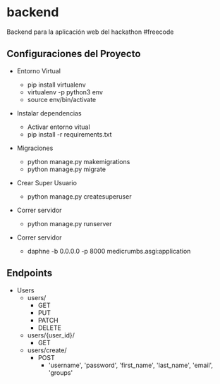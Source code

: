 # backend
Backend para la aplicación web del hackathon #freecode

## Configuraciones del Proyecto

- Entorno Virtual
    - pip install virtualenv
    - virtualenv -p python3 env
    - source env/bin/activate

- Instalar dependencias
    - Activar entorno vitual
    - pip install -r requirements.txt

- Migraciones
    - python manage.py makemigrations
    - python manage.py migrate

- Crear Super Usuario
    - python manage.py createsuperuser

- Correr servidor
    - python manage.py runserver

- Correr servidor
    - daphne -b 0.0.0.0 -p 8000 medicrumbs.asgi:application

## Endpoints

- Users
    - users/
        - GET
        - PUT
        - PATCH
        - DELETE
    - users/{user_id}/
        - GET
    - users/create/
        - POST
            - 'username', 'password', 'first_name', 'last_name', 'email', 'groups'
